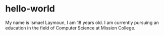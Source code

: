 # hello-world
My name is Ismael Laymoun, I am 18 years old. I am currently pursuing an education in the field of Computer Science at Mission College.
